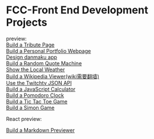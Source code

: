 # FCC-Front End Development Projects
preview:<br>
[Build a Tribute Page](https://1103409364.github.io/FCC-Front-End-Projects/Build-a-Tribute-Page/)<br>
[Build a Personal Portfolio Webpage](https://1103409364.github.io/FCC-Front-End-Projects/Build-a-Personal-Portfolio-Webpage/) <br>
[Design danmaku app](https://1103409364.github.io/FCC-Front-End-Projects/Design-danmaku-app/)<br>
[Build a Random Quote Machine](https://1103409364.github.io/FCC-Front-End-Projects/Build-a-Random-Quote-Machine/index.html)<br>
[Show the Local Weather](https://1103409364.github.io/FCC-Front-End-Projects/Show-the-Local-Weather)<br>
[Build a Wikipedia Viewer(wiki需要翻墙)](https://1103409364.github.io/FCC-Front-End-Projects/Build-a-Wikipedia-Viewer)<br>
[Use the Twitchtv JSON API](https://1103409364.github.io/FCC-Front-End-Projects/Use-the-Twitchtv-JSON-API)<br>
[Build a JavaScript Calculator](https://1103409364.github.io/FCC-Front-End-Projects/Build-a-JavaScript-Calculator)<br>
[Build a Pomodoro Clock](https://1103409364.github.io/FCC-Front-End-Projects/Build-a-Pomodoro-Clock)<br>
[Build a Tic Tac Toe Game](https://1103409364.github.io/FCC-Front-End-Projects/Build-a-Tic-Tac-Toe-Game)<br>
[Build a Simon Game](https://1103409364.github.io/FCC-Front-End-Projects/Build-a-Simon-Game)<br>

React preview:<br>
<!-- [Build a Markdown Previewer](https://1103409364.github.io/FCC-Front-End-Projects/Build-a-Markdown-Previewer/react)<br> -->
[Build a Markdown Previewer](https://1103409364.github.io/test/)<br>
